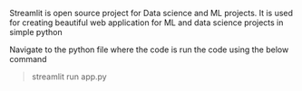 Streamlit is  open source project for Data science and ML projects.
It is used for creating beautiful web application for ML and data science projects in simple python


Navigate to the python file where the code is
run the code using the below command

> streamlit run app.py